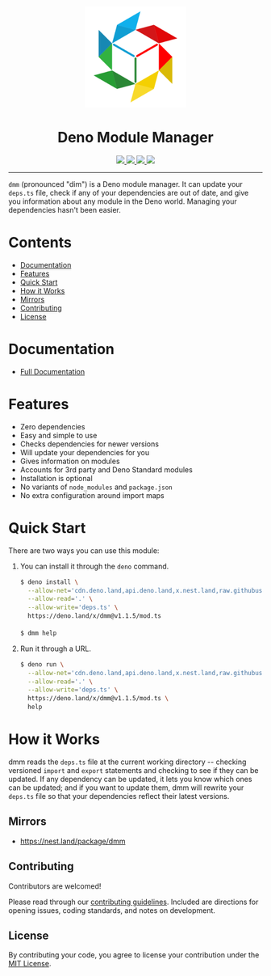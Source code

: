 <p align="center">
  <img height="200" src="logo.png" alt="Deno Module Manager">
  <h1 align="center">Deno Module Manager</h1>
</p>
<p align="center">
  <a href="https://github.com/drashland/dmm/releases">
    <img src="https://img.shields.io/github/release/drashland/dmm.svg?color=bright_green&label=latest">
  </a>
  <a href="https://github.com/drashland/dmm/actions">
    <img src="https://img.shields.io/github/workflow/status/drashland/dmm/master?label=ci">
  </a>
  <a href="https://discord.gg/SgejNXq">
    <img src="https://img.shields.io/badge/chat-on%20discord-blue">
  </a>
  <a href="https://rb.gy/5ppdbh">
    <img src="https://img.shields.io/badge/Tutorials-YouTube-red">
  </a>
</p>

---

`dmm` (pronounced "dim") is a Deno module manager. It can update your `deps.ts` file, check if any of your dependencies are out of date, and give you information about any module in the Deno world. Managing your dependencies hasn't been easier.

# Contents

* [Documentation](#documentation)
* [Features](#features)
* [Quick Start](#quick-start)
* [How it Works](#how-it-works)
* [Mirrors](#mirrors)
* [Contributing](#contributing)
* [License](#license)

# Documentation

* [Full Documentation](https://drash.land/dmm/)

# Features

* Zero dependencies
* Easy and simple to use
* Checks dependencies for newer versions
* Will update your dependencies for you
* Gives information on modules
* Accounts for 3rd party and Deno Standard modules
* Installation is optional
* No variants of `node_modules` and `package.json`
* No extra configuration around import maps

# Quick Start

There are two ways you can use this module:

1. You can install it through the `deno` command.
    ```sh
    $ deno install \
      --allow-net='cdn.deno.land,api.deno.land,x.nest.land,raw.githubusercontent.com' \
      --allow-read='.' \
      --allow-write='deps.ts' \
      https://deno.land/x/dmm@v1.1.5/mod.ts

    $ dmm help
    ````

2. Run it through a URL.
    ```sh
    $ deno run \
      --allow-net='cdn.deno.land,api.deno.land,x.nest.land,raw.githubusercontent.com' \
      --allow-read='.' \
      --allow-write='deps.ts' \
      https://deno.land/x/dmm@v1.1.5/mod.ts \
      help
    ```

# How it Works

dmm reads the `deps.ts` file at the current working directory -- checking versioned `import` and `export` statements and checking to see if they can be updated. If any dependency can be updated, it lets you know which ones can be updated; and if you want to update them, dmm will rewrite your `deps.ts` file so that your dependencies reflect their latest versions.

## Mirrors

* https://nest.land/package/dmm

## Contributing

Contributors are welcomed!

Please read through our [contributing guidelines](./.github/CONTRIBUTING.md). Included are directions for opening issues, coding standards, and notes on development.

## License

By contributing your code, you agree to license your contribution under the [MIT License](./LICENSE).
